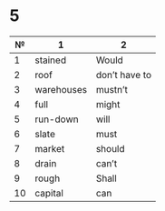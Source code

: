# 5
№ | 1 | 2 |
| --- | --- | - |
1 | stained | Would
2 | roof | don’t have to
3 | warehouses | mustn’t
4 | full | might
5 | run-down | will
6 | slate | must
7 | market | should
8 | drain | can’t
9 | rough | Shall
10 | capital | can
